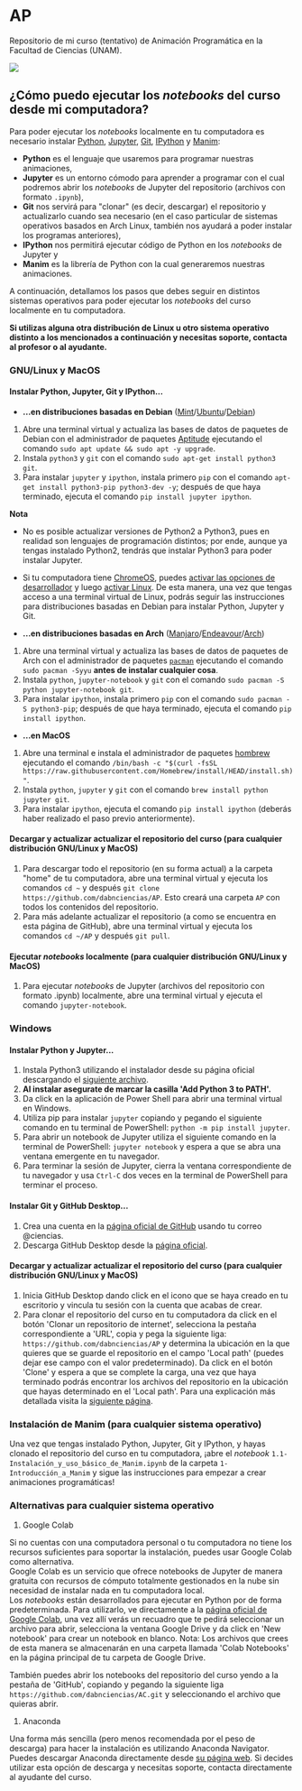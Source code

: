 # AP
Repositorio de mi curso (tentativo) de Animación Programática en la Facultad de Ciencias (UNAM).

![](https://github.com/dabnciencias/AP/blob/main/AP_2023-II.gif)

## ¿Cómo puedo ejecutar los _notebooks_ del curso desde mi computadora?

Para poder ejecutar los _notebooks_ localmente en tu computadora es necesario instalar [Python](https://www.python.org/), [Jupyter](https://jupyter.org/), [Git](https://git-scm.com/doc), [IPython](https://ipython.org/) y  [Manim](https://www.manim.community/):
* **Python** es el lenguaje que usaremos para programar nuestras animaciones,
* **Jupyter** es un entorno cómodo para aprender a programar con el cual podremos abrir los _notebooks_ de Jupyter del repositorio (archivos con formato `.ipynb`),
* **Git** nos servirá para "clonar" (es decir, descargar) el repositorio y actualizarlo cuando sea necesario (en el caso particular de sistemas operativos basados en Arch Linux, también nos ayudará a poder instalar los programas anteriores),
* **IPython** nos permitirá ejecutar código de Python en los _notebooks_ de Jupyter y 
* **Manim** es la librería de Python con la cual generaremos nuestras animaciones.

A continuación, detallamos los pasos que debes seguir en distintos sistemas operativos para poder ejecutar los _notebooks_ del curso localmente en tu computadora. 

**Si utilizas alguna otra distribución de Linux u otro sistema operativo distinto a los mencionados a continuación y necesitas soporte, contacta al profesor o al ayudante.**

### GNU/Linux y MacOS

#### Instalar Python, Jupyter, Git y IPython...

* **...en distribuciones basadas en Debian** ([Mint](https://linuxmint.com/)/[Ubuntu](https://ubuntu.com/)/[Debian](https://www.debian.org/))
1. Abre una terminal virtual y actualiza las bases de datos de paquetes de Debian con el administrador de paquetes [Aptitude](https://wiki.debian.org/Aptitude) ejecutando el comando `sudo apt update && sudo apt -y upgrade`.
1. Instala `python3` y `git` con el comando `sudo apt-get install python3 git`.
1. Para instalar `jupyter` y `ipython`, instala primero `pip` con el comando `apt-get install python3-pip python3-dev -y`; después de que haya terminado, ejecuta el comando `pip install jupyter ipython`.

**Nota**
* No es posible actualizar versiones de Python2 a Python3, pues en realidad son lenguajes de programación distintos; por ende, aunque ya tengas instalado Python2, tendrás que instalar Python3 para poder instalar Jupyter.
* Si tu computadora tiene [ChromeOS](https://www.google.com/chromebook/chrome-os/), puedes [activar las opciones de desarrollador](https://www.androidauthority.com/how-to-enable-developer-mode-on-a-chromebook-906688/) y luego [activar Linux](https://support.google.com/chromebook/answer/9145439?hl=en). De esta manera, una vez que tengas acceso a una terminal virtual de Linux, podrás seguir las instrucciones para distribuciones basadas en Debian para instalar Python, Jupyter y Git.

* **...en distribuciones basadas en Arch** ([Manjaro](https://manjaro.org/)/[Endeavour](https://endeavouros.com/)/[Arch](https://archlinux.org/))
1. Abre una terminal virtual y actualiza las bases de datos de paquetes de Arch con el administrador de paquetes [`pacman`](https://wiki.archlinux.org/title/Pacman) ejecutando el comando `sudo pacman -Syyu` **antes de instalar cualquier cosa**.
1. Instala `python`, `jupyter-notebook` y `git` con el comando `sudo pacman -S python jupyter-notebook git`.
1. Para instalar `ipython`, instala primero `pip` con el comando `sudo pacman -S python3-pip`; después de que haya terminado, ejecuta el comando `pip install ipython`.

* **...en MacOS**
1. Abre una terminal e instala el administrador de paquetes [hombrew](https://brew.sh/) ejecutando el comando `/bin/bash -c "$(curl -fsSL https://raw.githubusercontent.com/Homebrew/install/HEAD/install.sh)"`.
1. Instala `python`, `jupyter` y `git` con el comando `brew install python jupyter git`.
1. Para instalar `ipython`, ejecuta el comando `pip install ipython` (deberás haber realizado el paso previo anteriormente).

#### Decargar y actualizar actualizar el repositorio del curso (para cualquier distribución GNU/Linux y MacOS)

1. Para descargar todo el repositorio (en su forma actual) a la carpeta "home" de tu computadora, abre una terminal virtual y ejecuta los comandos `cd ~` y después `git clone https://github.com/dabnciencias/AP`. Esto creará una carpeta `AP` con todos los contenidos del repositorio.
1. Para más adelante actualizar el repositorio (a como se encuentra en esta página de GitHub), abre una terminal virtual y ejecuta los comandos `cd ~/AP` y después `git pull`.

#### Ejecutar _notebooks_ localmente (para cualquier distribución GNU/Linux y MacOS)

1. Para ejecutar _notebooks_ de Jupyter (archivos del repositorio con formato .ipynb) localmente, abre una terminal virtual y ejecuta el comando `jupyter-notebook`.

### Windows

#### Instalar Python y Jupyter...

1. Instala Python3 utilizando el instalador desde su página oficial descargando el [siguiente archivo](https://www.python.org/ftp/python/3.10.2/python-3.10.2-amd64.exe).
1. **Al instalar asegurate de marcar la casilla 'Add Python 3 to PATH'.**
1. Da click en la aplicación de Power Shell para abrir una terminal virtual en Windows.
1. Utiliza pip para instalar `jupyter` copiando y pegando el siguiente comando en tu terminal de PowerShell: `python -m pip install jupyter`.
1. Para abrir un notebook de Jupyter utiliza el siguiente comando en la terminal de PowerShell: `jupyter notebook` y espera a que se abra una ventana emergente en tu navegador.
1. Para terminar la sesión de Jupyter, cierra la ventana correspondiente de tu navegador y usa `Ctrl-C` dos veces en la terminal de PowerShell para terminar el proceso.

#### Instalar Git y GitHub Desktop...

1. Crea una cuenta en la [página oficial de GitHub](https://github.com) usando tu correo @ciencias.
1. Descarga GitHub Desktop desde la [página oficial](https://desktop.github.com/).

#### Decargar y actualizar actualizar el repositorio del curso (para cualquier distribución GNU/Linux y MacOS)

1. Inicia GitHub Desktop dando click en el icono que se haya creado en tu escritorio y vincula tu sesión con la cuenta que acabas de crear.
1. Para clonar el repositorio del curso en tu computadora da click en el botón 'Clonar un repositorio de internet', selecciona la pestaña correspondiente a 'URL', copia y pega la siguiente liga: `https://github.com/dabnciencias/AP` y determina la ubicación en la que quieres que se guarde el repositorio en el campo 'Local path' (puedes dejar ese campo con el valor predeterminado). Da click en el botón 'Clone' y espera a que se complete la carga, una vez que haya terminado podrás encontrar los archivos del repositorio en la ubicación que hayas determinado en el 'Local path'. Para una explicación más detallada visita la [siguiente página](https://docs.github.com/en/desktop/contributing-and-collaborating-using-github-desktop/adding-and-cloning-repositories/cloning-a-repository-from-github-to-github-desktop).

### Instalación de Manim (para cualquier sistema operativo)

Una vez que tengas instalado Python, Jupyter, Git y IPython, y hayas clonado el repositorio del curso en tu computadora, ¡abre el _notebook_ `1.1-Instalación_y_uso_básico_de_Manim.ipynb` de la carpeta `1-Introducción_a_Manim` y sigue las instrucciones para empezar a crear animaciones programáticas!

### Alternativas para cualquier sistema operativo

1. Google Colab  

Si no cuentas con una computadora personal o tu computadora no tiene los recursos suficientes para soportar la instalación, puedes usar Google Colab como alternativa.  
Google Colab es un servicio que ofrece notebooks de Jupyter de manera gratuita con recursos de cómputo totalmente gestionados en la nube sin necesidad de instalar nada en tu computadora local.  
Los _notebooks_ están desarrollados para ejecutar en Python por de forma predeterminada.
Para utilizarlo, ve directamente a la [página oficial de Google Colab](https://colab.research.google.com/), una vez allí verás un recuadro que te pedirá seleccionar un archivo para abrir, selecciona la ventana Google Drive y da click en 'New notebook' para crear un notebook en blanco. Nota: Los archivos que crees de esta manera se almacenarán en una carpeta llamada 'Colab Notebooks' en la página principal de tu carpeta de Google Drive.

También puedes abrir los notebooks del repositorio del curso yendo a la pestaña de 'GitHub', copiando y pegando la siguiente liga `https://github.com/dabnciencias/AC.git` y seleccionando el archivo que quieras abrir.  

1. Anaconda  

Una forma más sencilla (pero menos recomendada por el peso de descarga) para hacer la instalación es utilizando Anaconda Navigator.
Puedes descargar Anaconda directamente desde [su página web](https://www.anaconda.com/products/individual). Si decides utilizar esta opción de descarga y necesitas soporte, contacta directamente al ayudante del curso.
